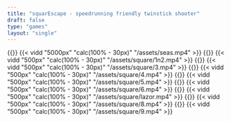 ```yaml
---
title: "squarEscape - speedrunning friendly twinstick shooter"
draft: false
type: "games"
layout: "single"
---
```

{{<skip>}}
{{< vidd "5000px" "calc(100% - 30px)" "/assets/seas.mp4" >}}
{{<skip>}}
{{< vidd "500px" "calc(100% - 30px)" "/assets/square/1n2.mp4" >}}
{{<skip>}}
{{< vidd "500px" "calc(100% - 30px)" "/assets/square/3.mp4" >}}
{{<skip>}}
{{< vidd "500px" "calc(100% - 30px)" "/assets/square/4.mp4" >}}
{{<skip>}}
{{< vidd "500px" "calc(100% - 30px)" "/assets/square/5.mp4" >}}
{{<skip>}}
{{< vidd "500px" "calc(100% - 30px)" "/assets/square/6.mp4" >}}
{{<skip>}}
{{< vidd "500px" "calc(100% - 30px)" "/assets/square/lazor.mp4" >}}
{{<skip>}}
{{< vidd "500px" "calc(100% - 30px)" "/assets/square/8.mp4" >}}
{{<skip>}}
{{< vidd "500px" "calc(100% - 30px)" "/assets/square/9.mp4" >}}

